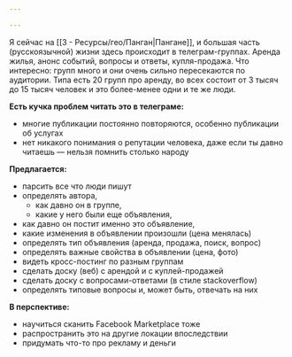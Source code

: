 ```yaml
---

---
```


Я сейчас на [[3 - Ресурсы/гео/Панган\|Пангане]], и большая часть (русскоязычной) жизни здесь происходит в телеграм-группах.
Аренда жилья, анонс событий, вопросы и ответы, купля-продажа.
Что интересно: групп много и они очень сильно пересекаются по аудитории. Типа есть 20 групп про аренду, во всех состоит от 3 тысяч до 15 тысяч человек и это более-менее одни и те же люди.

**Есть кучка проблем читать это в телеграме:**
- многие публикации постоянно повторяются, особенно публикации об услугах
- нет никакого понимания о репутации человека, даже если ты давно читаешь — нельзя помнить столько народу

**Предлагается:**
- парсить все что люди пишут
- определять автора, 
	- как давно он в группе, 
	- какие у него были еще объявления, 
- как давно он постит именно это объявление,
- какие изменения в объявлении произошли (цена менялась)
- определять тип объявления (аренда, продажа, поиск, вопрос)
- определять важные свойства в объявлении (цена, фото)
- видеть кросс-постинг по разным группам
- сделать доску (веб) с арендой и с куплей-продажей
- сделать доску с вопросами-ответами (в стиле stackoverflow)
- определять типовые вопросы и, может быть, отвечать на них

**В перспективе:**
- научиться сканить Facebook Marketplace тоже
- распространить это на другие локации впоследствии
- придумать что-то про рекламу и деньги

<blockquote class="twitter-tweet"><a href="https://twitter.com/user/status/1761143989389148228?ref_src=twsrc%5Etfw"></a></blockquote> <script async src="https://platform.twitter.com/widgets.js" charset="utf-8"></script>